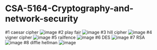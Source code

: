 # CSA-5164-Cryptography-and-network-security
#1 caesar cipher
![image](https://user-images.githubusercontent.com/113408991/211763890-51c48b2d-3343-41d7-8fe4-5f8260618c6c.png)
#2 play fair
![image](https://user-images.githubusercontent.com/113408991/211765887-d64bcb82-b7c6-47a8-b83d-439c5035113d.png)
#3 hill cipher
![image](https://user-images.githubusercontent.com/113408991/211824932-e840d023-65ed-4cc4-ad4b-cb260b22098c.png)
#4 vigner cipher
![image](https://user-images.githubusercontent.com/113408991/211826158-69033f15-b14d-495d-b2b8-a046a50f4a91.png)
#5 railfence
![image](https://user-images.githubusercontent.com/113408991/211827683-bfc329bd-2e0a-4eec-9eb0-a0a17f5d4ba9.png)
#6 DES
![image](https://user-images.githubusercontent.com/113408991/211828788-f3f47c59-4159-42e8-bc6b-8bc3c4e614a8.png)
#7 RSA
![image](https://user-images.githubusercontent.com/113408991/211829921-3090321c-d626-4c89-ad4a-8054d2844297.png)
#8 diffie hellman
![image](https://user-images.githubusercontent.com/113408991/211830989-e9e16c6b-12f6-4f72-8ffb-260275c767ee.png)

